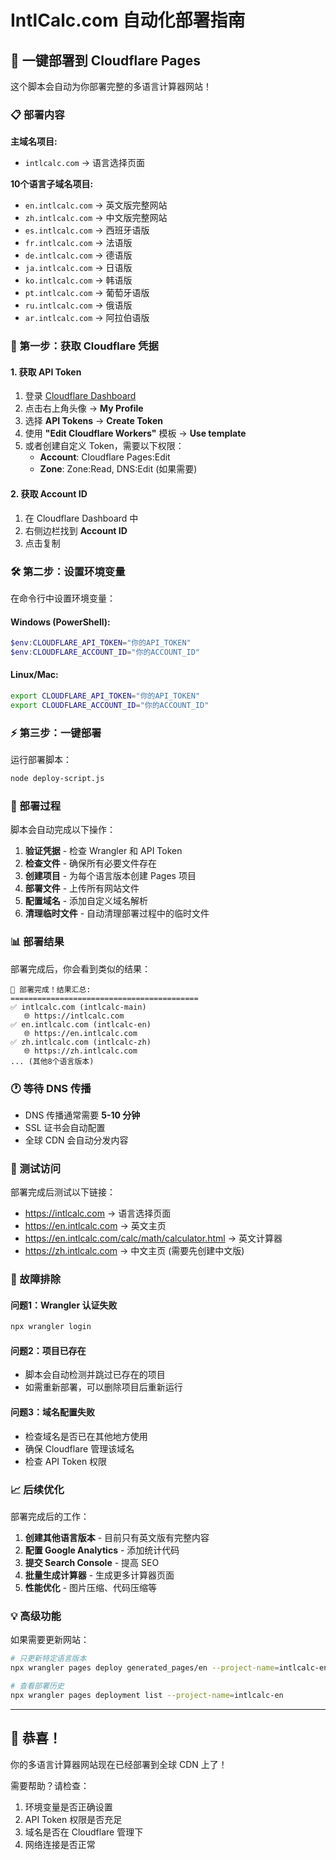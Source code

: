 # IntlCalc.com 自动化部署指南

## 🚀 一键部署到 Cloudflare Pages

这个脚本会自动为你部署完整的多语言计算器网站！

### 📋 部署内容

**主域名项目:**
- `intlcalc.com` → 语言选择页面

**10个语言子域名项目:**
- `en.intlcalc.com` → 英文版完整网站
- `zh.intlcalc.com` → 中文版完整网站  
- `es.intlcalc.com` → 西班牙语版
- `fr.intlcalc.com` → 法语版
- `de.intlcalc.com` → 德语版
- `ja.intlcalc.com` → 日语版
- `ko.intlcalc.com` → 韩语版
- `pt.intlcalc.com` → 葡萄牙语版
- `ru.intlcalc.com` → 俄语版
- `ar.intlcalc.com` → 阿拉伯语版

### 🔐 第一步：获取 Cloudflare 凭据

#### 1. 获取 API Token
1. 登录 [Cloudflare Dashboard](https://dash.cloudflare.com)
2. 点击右上角头像 → **My Profile**
3. 选择 **API Tokens** → **Create Token**
4. 使用 **"Edit Cloudflare Workers"** 模板 → **Use template**
5. 或者创建自定义 Token，需要以下权限：
   - **Account**: Cloudflare Pages:Edit
   - **Zone**: Zone:Read, DNS:Edit (如果需要)

#### 2. 获取 Account ID
1. 在 Cloudflare Dashboard 中
2. 右侧边栏找到 **Account ID**
3. 点击复制

### 🛠️ 第二步：设置环境变量

在命令行中设置环境变量：

#### Windows (PowerShell):
```powershell
$env:CLOUDFLARE_API_TOKEN="你的API_TOKEN"
$env:CLOUDFLARE_ACCOUNT_ID="你的ACCOUNT_ID"
```

#### Linux/Mac:
```bash
export CLOUDFLARE_API_TOKEN="你的API_TOKEN"
export CLOUDFLARE_ACCOUNT_ID="你的ACCOUNT_ID"
```

### ⚡ 第三步：一键部署

运行部署脚本：

```bash
node deploy-script.js
```

### 🔄 部署过程

脚本会自动完成以下操作：

1. **验证凭据** - 检查 Wrangler 和 API Token
2. **检查文件** - 确保所有必要文件存在
3. **创建项目** - 为每个语言版本创建 Pages 项目
4. **部署文件** - 上传所有网站文件
5. **配置域名** - 添加自定义域名解析
6. **清理临时文件** - 自动清理部署过程中的临时文件

### 📊 部署结果

部署完成后，你会看到类似的结果：

```
🎉 部署完成！结果汇总:
==========================================
✅ intlcalc.com (intlcalc-main)
   🌐 https://intlcalc.com
✅ en.intlcalc.com (intlcalc-en)
   🌐 https://en.intlcalc.com
✅ zh.intlcalc.com (intlcalc-zh)
   🌐 https://zh.intlcalc.com
... (其他8个语言版本)
```

### 🕐 等待 DNS 传播

- DNS 传播通常需要 **5-10 分钟**
- SSL 证书会自动配置
- 全球 CDN 会自动分发内容

### 🎯 测试访问

部署完成后测试以下链接：

- https://intlcalc.com → 语言选择页面
- https://en.intlcalc.com → 英文主页
- https://en.intlcalc.com/calc/math/calculator.html → 英文计算器
- https://zh.intlcalc.com → 中文主页 (需要先创建中文版)

### 🔧 故障排除

#### 问题1：Wrangler 认证失败
```bash
npx wrangler login
```

#### 问题2：项目已存在
- 脚本会自动检测并跳过已存在的项目
- 如需重新部署，可以删除项目后重新运行

#### 问题3：域名配置失败
- 检查域名是否已在其他地方使用
- 确保 Cloudflare 管理该域名
- 检查 API Token 权限

### 📈 后续优化

部署完成后的工作：

1. **创建其他语言版本** - 目前只有英文版有完整内容
2. **配置 Google Analytics** - 添加统计代码
3. **提交 Search Console** - 提高 SEO
4. **批量生成计算器** - 生成更多计算器页面
5. **性能优化** - 图片压缩、代码压缩等

### 💡 高级功能

如果需要更新网站：

```bash
# 只更新特定语言版本
npx wrangler pages deploy generated_pages/en --project-name=intlcalc-en

# 查看部署历史
npx wrangler pages deployment list --project-name=intlcalc-en
```

---

## 🎉 恭喜！

你的多语言计算器网站现在已经部署到全球 CDN 上了！

需要帮助？请检查：
1. 环境变量是否正确设置
2. API Token 权限是否充足  
3. 域名是否在 Cloudflare 管理下
4. 网络连接是否正常 